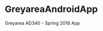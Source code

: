 # GreyareaAndroidApp
Greyarea AD340 - Spring 2018 App


<a href="https://media.giphy.com/media/2UGbsFp7nkYWUzEBMj/giphy.gif"><img src="https://media.giphy.com/media/2UGbsFp7nkYWUzEBMj/giphy.gif" title=""/></a>

